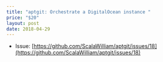 ```yaml
---
title: "aptgit: Orchestrate a DigitalOcean instance "
price: "$20"
layout: post
date: 2018-04-29
---
```


- Issue: [https://github.com/ScalaWilliam/aptgit/issues/18](https://github.com/ScalaWilliam/aptgit/issues/18)